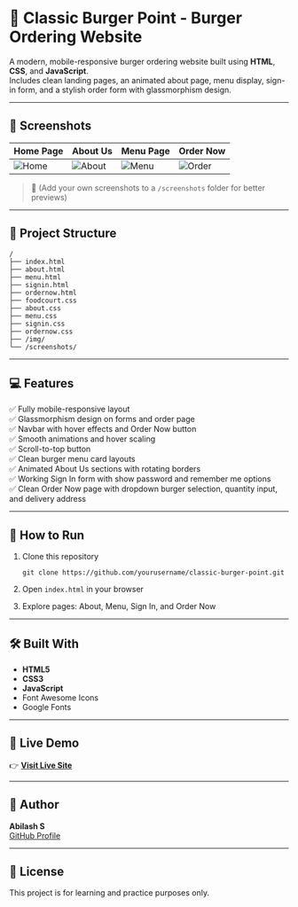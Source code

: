 # 🍔 Classic Burger Point - Burger Ordering Website

A modern, mobile-responsive burger ordering website built using **HTML**, **CSS**, and **JavaScript**.  
Includes clean landing pages, an animated about page, menu display, sign-in form, and a stylish order form with glassmorphism design.

---

## 📸 Screenshots

| Home Page | About Us | Menu Page | Order Now |
|:------------|:------------|:------------|:------------|
| ![Home](screenshots/home.png) | ![About](screenshots/about.png) | ![Menu](screenshots/menu.png) | ![Order](screenshots/order.png) |

> 📌 (Add your own screenshots to a `/screenshots` folder for better previews)

---

## 📂 Project Structure

```
/
├── index.html
├── about.html
├── menu.html
├── signin.html
├── ordernow.html
├── foodcourt.css
├── about.css
├── menu.css
├── signin.css
├── ordernow.css
├── /img/
└── /screenshots/
```

---

## 💻 Features

✅ Fully mobile-responsive layout  
✅ Glassmorphism design on forms and order page  
✅ Navbar with hover effects and Order Now button  
✅ Smooth animations and hover scaling  
✅ Scroll-to-top button  
✅ Clean burger menu card layouts  
✅ Animated About Us sections with rotating borders  
✅ Working Sign In form with show password and remember me options  
✅ Clean Order Now page with dropdown burger selection, quantity input, and delivery address  

---

## 🚀 How to Run

1. Clone this repository  
   ```
   git clone https://github.com/yourusername/classic-burger-point.git
   ```

2. Open `index.html` in your browser  
3. Explore pages: About, Menu, Sign In, and Order Now

---

## 🛠️ Built With

- **HTML5**
- **CSS3**
- **JavaScript**
- Font Awesome Icons
- Google Fonts

---

## 📌 Live Demo

👉 [**Visit Live Site**](https://yourusername.github.io/classic-burger-point)

---

## 🙌 Author

**Abilash S**  
[GitHub Profile](https://github.com/codeabi-07)

---

## 📃 License

This project is for learning and practice purposes only.
